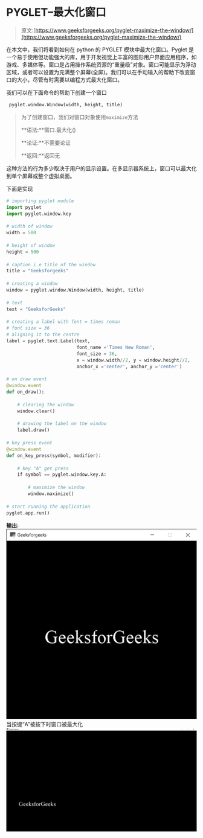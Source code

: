 # PYGLET–最大化窗口

> 原文:[https://www.geeksforgeeks.org/pyglet-maximize-the-window/](https://www.geeksforgeeks.org/pyglet-maximize-the-window/)

在本文中，我们将看到如何在 python 的 PYGLET 模块中最大化窗口。Pyglet 是一个易于使用但功能强大的库，用于开发视觉上丰富的图形用户界面应用程序，如游戏、多媒体等。窗口是占用操作系统资源的“重量级”对象。窗口可能显示为浮动区域，或者可以设置为充满整个屏幕(全屏)。我们可以在手动输入的帮助下改变窗口的大小，尽管有时需要以编程方式最大化窗口。

我们可以在下面命令的帮助下创建一个窗口

```py
 pyglet.window.Window(width, height, title)

```

> 为了创建窗口，我们对窗口对象使用`maximize`方法
> 
> **语法:**窗口.最大化()
> 
> **论证:**不需要论证
> 
> **返回:**返回无

这种方法的行为多少取决于用户的显示设置。在多显示器系统上，窗口可以最大化到单个屏幕或整个虚拟桌面。

下面是实现

```py
# importing pyglet module
import pyglet
import pyglet.window.key

# width of window
width = 500

# height of window
height = 500

# caption i.e title of the window
title = "Geeksforgeeks"

# creating a window
window = pyglet.window.Window(width, height, title)

# text 
text = "GeeksforGeeks"

# creating a label with font = times roman
# font size = 36
# aligning it to the centre
label = pyglet.text.Label(text,
                          font_name ='Times New Roman',
                          font_size = 36,
                          x = window.width//2, y = window.height//2,
                          anchor_x ='center', anchor_y ='center')

# on draw event
@window.event
def on_draw():

    # clearing the window
    window.clear()

    # drawing the label on the window
    label.draw()

# key press event    
@window.event
def on_key_press(symbol, modifier):

    # key "A" get press
    if symbol == pyglet.window.key.A:

        # maximize the window
        window.maximize()

# start running the application
pyglet.app.run()
```

**输出:**
![](img/e5b0fc15de519d1b098fd526beda89de.png)
当按键“A”被按下时窗口被最大化
![](img/085033ba7e5a6500ccaface618b6f655.png)